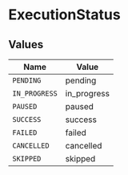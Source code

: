 # ExecutionStatus


## Values

| Name          | Value         |
| ------------- | ------------- |
| `PENDING`     | pending       |
| `IN_PROGRESS` | in_progress   |
| `PAUSED`      | paused        |
| `SUCCESS`     | success       |
| `FAILED`      | failed        |
| `CANCELLED`   | cancelled     |
| `SKIPPED`     | skipped       |